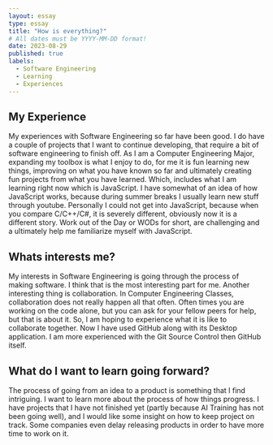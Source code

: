 ```yaml
---
layout: essay
type: essay
title: "How is everything?"
# All dates must be YYYY-MM-DD format!
date: 2023-08-29
published: true
labels:
  - Software Engineering
  - Learning
  - Experiences
---
```


## My Experience

My experiences with Software Engineering so far have been good. I do have a couple of projects that I want to continue developing, that require a bit of software engineering to finish off. As I am a Computer Engineering Major, expanding my toolbox is what I enjoy to do, for me it is fun learning new things, improving on what you have known so far and ultimately creating fun projects from what you have learned. Which, includes what I am learning right now which is JavaScript. I have somewhat of an idea of how JavaScript works, because during summer breaks I usually learn new stuff through youtube. Personally I could not get into JavaScript, because when you compare C/C++/C#, it is severely different, obviously now it is a different story. Work out of the Day or WODs for short, are challenging and a ultimately help me familiarize myself with JavaScript.

## Whats interests me?

My interests in Software Engineering is going through the process of making software. I think that is the most interesting part for me. Another interesting thing is collaboration. In Computer Engineering Classes, collaboration does not really happen all that often. Often times you are working on the code alone, but you can ask for your fellow peers for help, but that is about it. So, I am hoping to experience what it is like to collaborate together. Now I have used GitHub along with its Desktop application. I am more experienced with the Git Source Control then GitHub itself.

## What do I want to learn going forward?

The process of going from an idea to a product is something that I find intriguing. I want to learn more about the process of how things progress. I have projects that I have not finished yet (partly because AI Training has not been going well), and I would like some insight on how to keep project on track. Some companies even delay releasing products in order to have more time to work on it.


